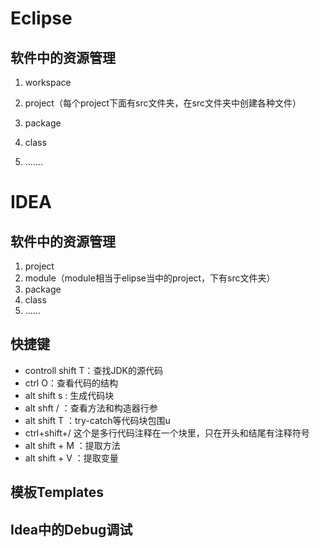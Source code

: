 # Eclipse

## 软件中的资源管理

1. workspace

2. project（每个project下面有src文件夹，在src文件夹中创建各种文件）
3. package
4. class
5. .......







# IDEA

## 软件中的资源管理

1. project
2. module（module相当于elipse当中的project，下有src文件夹）
3. package
4. class
5. ......

## 快捷键

- controll shift T：查找JDK的源代码
- ctrl O：查看代码的结构
- alt shift s : 生成代码块
- alt shft / ：查看方法和构造器行参
- alt shift T ：try-catch等代码块包围u
- ctrl+shift+/ 这个是多行代码注释在一个块里，只在开头和结尾有注释符号
- alt shift + M ：提取方法
- alt shift + V ：提取变量


## 模板Templates





## Idea中的Debug调试

 

